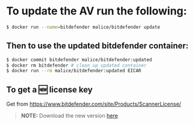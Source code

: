 # To update the AV run the following:

```bash
$ docker run --name=bitdefender malice/bitdefender update
```

## Then to use the updated bitdefender container:

```bash
$ docker commit bitdefender malice/bitdefender:updated
$ docker rm bitdefender # clean up updated container
$ docker run --rm malice/bitdefender:updated EICAR
```

## To get a 🆕 license key

Get from <https://www.bitdefender.com/site/Products/ScannerLicense/>

> **NOTE:** Download the new version [here](http://download.bitdefender.com/SMB/Workstation_Security_and_Management/BitDefender_Antivirus_Scanner_for_Unices/Unix/Current/EN/FreeBSD/Bitdefender-Antivirus-Scanner-for-Unices-8.0.0.freebsd.amd64.run)
